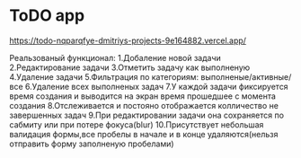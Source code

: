 # ToDO app

https://todo-nqparqfye-dmitriys-projects-9e164882.vercel.app/

Реальзованый функционал:
1.Добаление новой задачи
2.Редактирование задачи
3.Отметить задачу как выполненую
4.Удаление задачи
5.Фильтрация по категориям: выполненые/активные/все
6.Удаление всех выполненых задач
7.У каждой задачи фиксируется время создания и выводится на экран время прошедшее с момента создания
8.Отслеживается и постояно отображается колличество не завершенных задач
9.При редактировании задачи она сохраняется по сабмиту или при потере фокуса(blur)
10.Присутствует небольшая валидация формы,все пробелы в начале и в конце удаляются(нельзя отправить форму заполненую пробелами)
